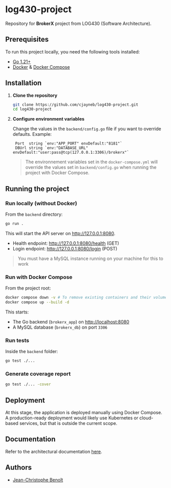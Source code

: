 # log430-project

Repository for **BrokerX** project from LOG430 (Software Architecture).

## Prerequisites

To run this project locally, you need the following tools installed:

- [Go 1.21+](https://go.dev/dl/)
- [Docker](https://docs.docker.com/get-docker/) & [Docker Compose](https://docs.docker.com/compose/)

## Installation

1. **Clone the repository**

   ```bash
   git clone https://github.com/cjayneb/log430-project.git
   cd log430-project
   ```

2. **Configure environment variables**

   Change the values in the `backend/config.go` file if you want to override defaults.
   Example:

   ```env
    Port  string `env:"APP_PORT" envDefault:"8181"`
    DBUrl string `env:"DATABASE_URL" envDefault:"user:pass@tcp(127.0.0.1:3306)/brokerx"`
   ```

   > The environnement variables set in the `docker-compose.yml` will override the values set in `backend/config.go` when running the project with Docker Compose.

## Running the project

### Run locally (without Docker)

From the `backend` directory:

```bash
go run .
```

This will start the API server on http://127.0.0.1:8080.

- Health endpoint: http://127.0.0.1:8080/health (GET)
- Login endpoint: http://127.0.0.1:8080/login (POST)

> You must have a MySQL instance running on your machine for this to work

### Run with Docker Compose

From the project root:

```bash
docker compose down -v # To remove existing containers and their volumes
docker compose up --build -d
```

This starts:

- The Go backend (`brokerx_app`) on [http://localhost:8080](http://localhost:8080)
- A MySQL database (`brokerx_db`) on port `3306`

### Run tests

Inside the `backend` folder:

```bash
go test ./...
```

### Generate coverage report

```bash
go test ./... -cover
```

## Deployment

At this stage, the application is deployed manually using Docker Compose.  
A production-ready deployment would likely use Kubernetes or cloud-based services, but that is outside the current scope.

## Documentation

Refer to the architectural documentation [here](https://github.com/cjayneb/log430-project/blob/main/docs/arc42.md).

## Authors

- [Jean-Christophe Benoît](https://github.com/cjayneb)
